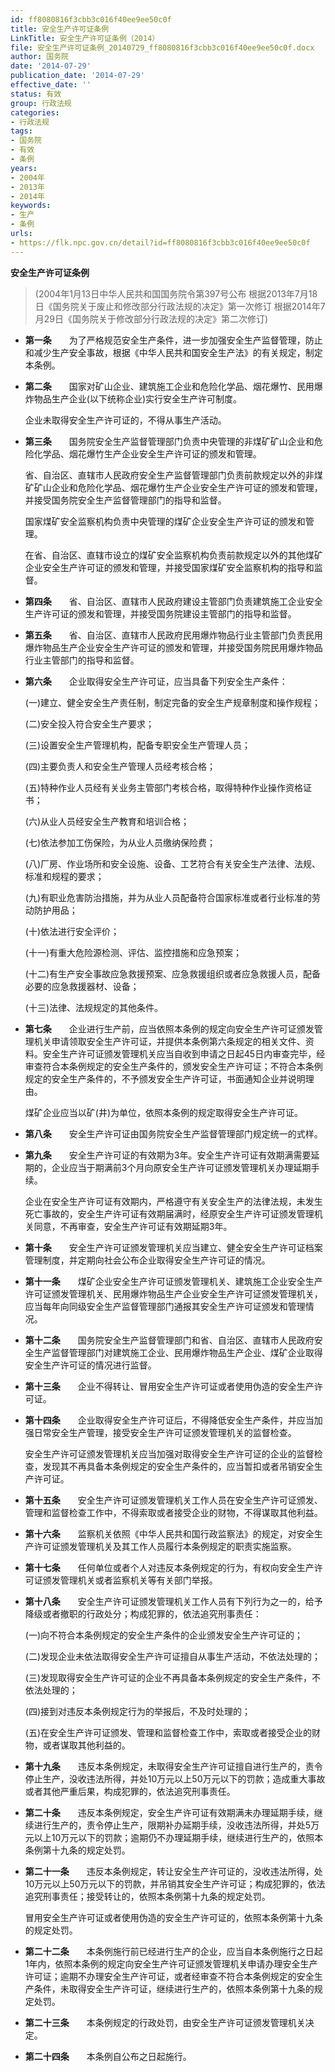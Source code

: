 ```yaml
---
id: ff8080816f3cbb3c016f40ee9ee50c0f
title: 安全生产许可证条例
LinkTitle: 安全生产许可证条例（2014）
file: 安全生产许可证条例_20140729_ff8080816f3cbb3c016f40ee9ee50c0f.docx
author: 国务院
date: '2014-07-29'
publication_date: '2014-07-29'
effective_date: ''
status: 有效
group: 行政法规
categories:
- 行政法规
tags:
- 国务院
- 有效
- 条例
years:
- 2004年
- 2013年
- 2014年
keywords:
- 生产
- 条例
urls:
- https://flk.npc.gov.cn/detail?id=ff8080816f3cbb3c016f40ee9ee50c0f
---
```


**安全生产许可证条例**

> (2004年1月13日中华人民共和国国务院令第397号公布 根据2013年7月18日《国务院关于废止和修改部分行政法规的决定》第一次修订 根据2014年7月29日《国务院关于修改部分行政法规的决定》第二次修订)

- **第一条**　　为了严格规范安全生产条件，进一步加强安全生产监督管理，防止和减少生产安全事故，根据《中华人民共和国安全生产法》的有关规定，制定本条例。

- **第二条**　　国家对矿山企业、建筑施工企业和危险化学品、烟花爆竹、民用爆炸物品生产企业(以下统称企业)实行安全生产许可制度。

  企业未取得安全生产许可证的，不得从事生产活动。

- **第三条**　　国务院安全生产监督管理部门负责中央管理的非煤矿矿山企业和危险化学品、烟花爆竹生产企业安全生产许可证的颁发和管理。

  省、自治区、直辖市人民政府安全生产监督管理部门负责前款规定以外的非煤矿矿山企业和危险化学品、烟花爆竹生产企业安全生产许可证的颁发和管理，并接受国务院安全生产监督管理部门的指导和监督。

  国家煤矿安全监察机构负责中央管理的煤矿企业安全生产许可证的颁发和管理。

  在省、自治区、直辖市设立的煤矿安全监察机构负责前款规定以外的其他煤矿企业安全生产许可证的颁发和管理，并接受国家煤矿安全监察机构的指导和监督。

- **第四条**　　省、自治区、直辖市人民政府建设主管部门负责建筑施工企业安全生产许可证的颁发和管理，并接受国务院建设主管部门的指导和监督。

- **第五条**　　省、自治区、直辖市人民政府民用爆炸物品行业主管部门负责民用爆炸物品生产企业安全生产许可证的颁发和管理，并接受国务院民用爆炸物品行业主管部门的指导和监督。

- **第六条**　　企业取得安全生产许可证，应当具备下列安全生产条件：

  (一)建立、健全安全生产责任制，制定完备的安全生产规章制度和操作规程；

  (二)安全投入符合安全生产要求；

  (三)设置安全生产管理机构，配备专职安全生产管理人员；

  (四)主要负责人和安全生产管理人员经考核合格；

  (五)特种作业人员经有关业务主管部门考核合格，取得特种作业操作资格证书；

  (六)从业人员经安全生产教育和培训合格；

  (七)依法参加工伤保险，为从业人员缴纳保险费；

  (八)厂房、作业场所和安全设施、设备、工艺符合有关安全生产法律、法规、标准和规程的要求；

  (九)有职业危害防治措施，并为从业人员配备符合国家标准或者行业标准的劳动防护用品；

  (十)依法进行安全评价；

  (十一)有重大危险源检测、评估、监控措施和应急预案；

  (十二)有生产安全事故应急救援预案、应急救援组织或者应急救援人员，配备必要的应急救援器材、设备；

  (十三)法律、法规规定的其他条件。

- **第七条**　　企业进行生产前，应当依照本条例的规定向安全生产许可证颁发管理机关申请领取安全生产许可证，并提供本条例第六条规定的相关文件、资料。安全生产许可证颁发管理机关应当自收到申请之日起45日内审查完毕，经审查符合本条例规定的安全生产条件的，颁发安全生产许可证；不符合本条例规定的安全生产条件的，不予颁发安全生产许可证，书面通知企业并说明理由。

  煤矿企业应当以矿(井)为单位，依照本条例的规定取得安全生产许可证。

- **第八条**　　安全生产许可证由国务院安全生产监督管理部门规定统一的式样。

- **第九条**　　安全生产许可证的有效期为3年。安全生产许可证有效期满需要延期的，企业应当于期满前3个月向原安全生产许可证颁发管理机关办理延期手续。

  企业在安全生产许可证有效期内，严格遵守有关安全生产的法律法规，未发生死亡事故的，安全生产许可证有效期届满时，经原安全生产许可证颁发管理机关同意，不再审查，安全生产许可证有效期延期3年。

- **第十条**　　安全生产许可证颁发管理机关应当建立、健全安全生产许可证档案管理制度，并定期向社会公布企业取得安全生产许可证的情况。

- **第十一条**　　煤矿企业安全生产许可证颁发管理机关、建筑施工企业安全生产许可证颁发管理机关、民用爆炸物品生产企业安全生产许可证颁发管理机关，应当每年向同级安全生产监督管理部门通报其安全生产许可证颁发和管理情况。

- **第十二条**　　国务院安全生产监督管理部门和省、自治区、直辖市人民政府安全生产监督管理部门对建筑施工企业、民用爆炸物品生产企业、煤矿企业取得安全生产许可证的情况进行监督。

- **第十三条**　　企业不得转让、冒用安全生产许可证或者使用伪造的安全生产许可证。

- **第十四条**　　企业取得安全生产许可证后，不得降低安全生产条件，并应当加强日常安全生产管理，接受安全生产许可证颁发管理机关的监督检查。

  安全生产许可证颁发管理机关应当加强对取得安全生产许可证的企业的监督检查，发现其不再具备本条例规定的安全生产条件的，应当暂扣或者吊销安全生产许可证。

- **第十五条**　　安全生产许可证颁发管理机关工作人员在安全生产许可证颁发、管理和监督检查工作中，不得索取或者接受企业的财物，不得谋取其他利益。

- **第十六条**　　监察机关依照《中华人民共和国行政监察法》的规定，对安全生产许可证颁发管理机关及其工作人员履行本条例规定的职责实施监察。

- **第十七条**　　任何单位或者个人对违反本条例规定的行为，有权向安全生产许可证颁发管理机关或者监察机关等有关部门举报。

- **第十八条**　　安全生产许可证颁发管理机关工作人员有下列行为之一的，给予降级或者撤职的行政处分；构成犯罪的，依法追究刑事责任：

  (一)向不符合本条例规定的安全生产条件的企业颁发安全生产许可证的；

  (二)发现企业未依法取得安全生产许可证擅自从事生产活动，不依法处理的；

  (三)发现取得安全生产许可证的企业不再具备本条例规定的安全生产条件，不依法处理的；

  (四)接到对违反本条例规定行为的举报后，不及时处理的；

  (五)在安全生产许可证颁发、管理和监督检查工作中，索取或者接受企业的财物，或者谋取其他利益的。

- **第十九条**　　违反本条例规定，未取得安全生产许可证擅自进行生产的，责令停止生产，没收违法所得，并处10万元以上50万元以下的罚款；造成重大事故或者其他严重后果，构成犯罪的，依法追究刑事责任。

- **第二十条**　　违反本条例规定，安全生产许可证有效期满未办理延期手续，继续进行生产的，责令停止生产，限期补办延期手续，没收违法所得，并处5万元以上10万元以下的罚款；逾期仍不办理延期手续，继续进行生产的，依照本条例第十九条的规定处罚。

- **第二十一条**　　违反本条例规定，转让安全生产许可证的，没收违法所得，处10万元以上50万元以下的罚款，并吊销其安全生产许可证；构成犯罪的，依法追究刑事责任；接受转让的，依照本条例第十九条的规定处罚。

  冒用安全生产许可证或者使用伪造的安全生产许可证的，依照本条例第十九条的规定处罚。

- **第二十二条**　　本条例施行前已经进行生产的企业，应当自本条例施行之日起1年内，依照本条例的规定向安全生产许可证颁发管理机关申请办理安全生产许可证；逾期不办理安全生产许可证，或者经审查不符合本条例规定的安全生产条件，未取得安全生产许可证，继续进行生产的，依照本条例第十九条的规定处罚。

- **第二十三条**　　本条例规定的行政处罚，由安全生产许可证颁发管理机关决定。

- **第二十四条**　　本条例自公布之日起施行。
